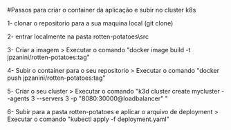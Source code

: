 #Passos para criar o container da aplicação e subir no cluster k8s

1- clonar o repositorio para a sua maquina local (git clone)

2- entrar localmente na pasta rotten-potatoes\src

3- Criar a imagem > Executar o comando "docker image build -t jpzanini/rotten-potatoes:tag"

4- Subir o container para o seu repositorio > Executar o comando "docker push jpzanini/rotten-potatoes:tag"

5- Criar o seu cluster > Executar o comando "k3d cluster create mycluster --agents 3 --servers 3 -p "8080:30000@loadbalancer" "

6- Subir para a pasta rotten-potatoes e aplicar o arquivo de deployment > Executar o comando "kubectl apply -f deployment.yaml"

